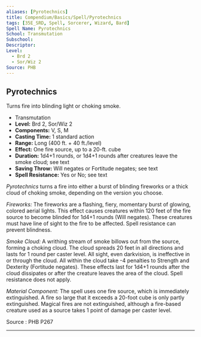 ```yaml
---
aliases: [Pyrotechnics]
title: Compendium/Basics/Spell/Pyrotechnics
tags: [35E_SRD, Spell, Sorcerer, Wizard, Bard]
Spell Name: Pyrotechnics
School: Transmutation
Subschool: 
Descriptor: 
Level:
  - Brd 2
  - Sor/Wiz 2
Source: PHB
---
```



## Pyrotechnics

Turns fire into blinding light or choking smoke.

*   Transmutation
*   **Level:** Brd 2, Sor/Wiz 2
*   **Components:** V, S, M
*   **Casting Time:** 1 standard action
*   **Range:** Long (400 ft. + 40 ft./level)
*   **Effect:** One fire source, up to a 20-ft. cube
*   **Duration:** 1d4+1 rounds, or 1d4+1 rounds after creatures leave the smoke cloud; see text
*   **Saving Throw:** Will negates or Fortitude negates; see text
*   **Spell Resistance:** Yes or No; see text

<p><i>Pyrotechnics</i> turns a fire into either a burst of blinding fireworks or a thick cloud of choking smoke, depending on the version you choose.</p><p><i>Fireworks:</i> The fireworks are a flashing, fiery, momentary burst of glowing, colored aerial lights. This effect causes creatures within 120 feet of the fire source to become blinded for 1d4+1 rounds (Will negates). These creatures must have line of sight to the fire to be affected. Spell resistance can prevent blindness.</p><p><i>Smoke Cloud:</i> A writhing stream of smoke billows out from the source, forming a choking cloud. The cloud spreads 20 feet in all directions and lasts for 1 round per caster level. All sight, even darkvision, is ineffective in or through the cloud. All within the cloud take -4 penalties to Strength and Dexterity (Fortitude negates). These effects last for 1d4+1 rounds after the cloud dissipates or after the creature leaves the area of the cloud. Spell resistance does not apply.</p><p><i>Material Component:</i> The spell uses one fire source, which is immediately extinguished. A fire so large that it exceeds a 20-foot cube is only partly extinguished. Magical fires are not extinguished, although a fire-based creature used as a source takes 1 point of damage per caster level.</p>

Source : PHB P267

---

